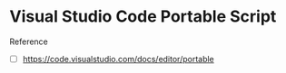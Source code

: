 Visual Studio Code Portable Script
=======================================
Reference
- [ ] https://code.visualstudio.com/docs/editor/portable
